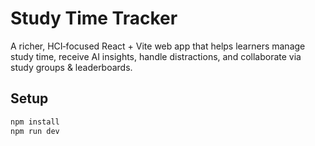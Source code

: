 # Study Time Tracker

A richer, HCI‑focused React + Vite web app that helps learners manage study time, receive AI insights, handle distractions, and collaborate via study groups & leaderboards.

## Setup
```bash
npm install
npm run dev
```
